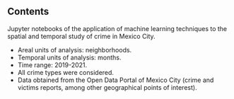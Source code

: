 ## Contents

Jupyter notebooks of the application of machine learning techniques to the spatial and temporal study of crime in Mexico City.

- Areal units of analysis: neighborhoods.
- Temporal units of analysis: months.
- Time range: 2019-2021.
- All crime types were considered.
- Data obtained from the Open Data Portal of Mexico City (crime and victims reports, among other geographical points of interest).
